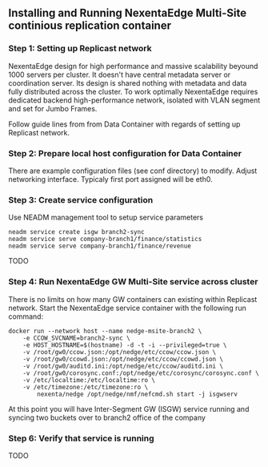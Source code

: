 ## Installing and Running NexentaEdge Multi-Site continious replication container

### Step 1: Setting up Replicast network
NexentaEdge design for high performance and massive scalability beyound 1000 servers per cluster. It doesn't have central metadata server or coordination server. Its design is shared nothing with metadata and data fully distributed across the cluster. To work optimally NexentaEdge requires dedicated backend high-performance network, isolated with VLAN segment and set for Jumbo Frames.

Follow guide lines from from Data Container with regards of setting up Replicast network.

### Step 2: Prepare local host configuration for Data Container
There are example configuration files (see conf directory) to modify. Adjust networking interface. Typicaly first port assigned will be eth0.

### Step 3: Create service configuration
Use NEADM management tool to setup service parameters
```
neadm service create isgw branch2-sync
neadm service serve company-branch1/finance/statistics
neadm service serve company-branch1/finance/revenue
```

TODO

### Step 4: Run NexentaEdge GW Multi-Site service across cluster
There is no limits on how many GW containers can existing within Replicast network. Start the NexentaEdge service container with the following run command:
```
docker run --network host --name nedge-msite-branch2 \
	-e CCOW_SVCNAME=branch2-sync \
	-e HOST_HOSTNAME=$(hostname) -d -t -i --privileged=true \
	-v /root/gw0/ccow.json:/opt/nedge/etc/ccow/ccow.json \
	-v /root/gw0/ccowd.json:/opt/nedge/etc/ccow/ccowd.json \
	-v /root/gw0/auditd.ini:/opt/nedge/etc/ccow/auditd.ini \
	-v /root/gw0/corosync.conf:/opt/nedge/etc/corosync/corosync.conf \
	-v /etc/localtime:/etc/localtime:ro \
	-v /etc/timezone:/etc/timezone:ro \
        nexenta/nedge /opt/nedge/nmf/nefcmd.sh start -j isgwserv
```

At this point you will have Inter-Segment GW (ISGW) service running and syncing two buckets over to branch2 office of the company

### Step 6: Verify that service is running

TODO
